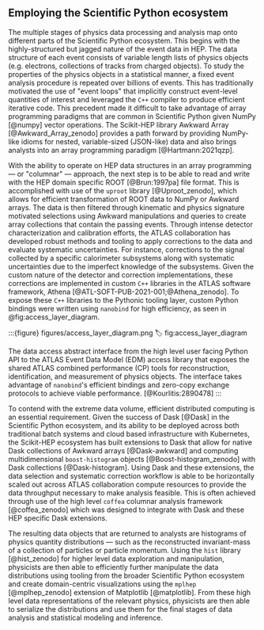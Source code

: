 ## Employing the Scientific Python ecosystem

The multiple stages of physics data processing and analysis map onto different parts of the Scientific Python ecosystem.
This begins with the highly-structured but jagged nature of the event data in HEP.
The data structure of each event consists of variable length lists of physics objects (e.g. electrons, collections of tracks from charged objects).
To study the properties of the physics objects in a statistical manner, a fixed event analysis procedure is repeated over billions of events.
This has traditionally motivated the use of "event loops" that implicitly construct event-level quantities of interest and leveraged the `C++` compiler to produce efficient iterative code.
This precedent made it difficult to take advantage of array programming paradigms that are common in Scientific Python given NumPy [@numpy] vector operations.
The Scikit-HEP library Awkward Array [@Awkward_Array_zenodo] provides a path forward by providing NumPy-like idioms for nested, variable-sized (JSON-like) data and also brings analysts into an array programming paradigm [@Hartmann:2021qzp].

With the ability to operate on HEP data structures in an array programming &mdash; or "columnar" &mdash; approach, the next step is to be able to read and write with the HEP domain specific ROOT [@Brun:1997pa] file format.
This is accomplished with use of the `uproot` library [@Uproot_zenodo], which allows for efficient transformation of ROOT data to NumPy or Awkward arrays.
The data is then filtered through kinematic and physics signature motivated selections using Awkward manipulations and queries to create array collections that contain the passing events.
Through intense detector characterization and calibration efforts, the ATLAS collaboration has developed robust methods and tooling to apply corrections to the data and evaluate systematic uncertainties.
For instance, corrections to the signal collected by a specific calorimeter subsystems along with systematic uncertainties due to the imperfect knowledge of the subsystems.
Given the custom nature of the detector and correction implementations, these corrections are implemented in custom `C++` libraries in the ATLAS software framework, Athena [@ATL-SOFT-PUB-2021-001;@Athena_zenodo].
To expose these `C++` libraries to the Pythonic tooling layer, custom Python bindings were written using `nanobind` for high efficiency, as seen in @fig:access_layer_diagram.

:::{figure} figures/access_layer_diagram.png
:label: fig:access_layer_diagram

The data access abstract interface from the high level user facing Python API to the ATLAS Event Data Model (EDM) access library that exposes the shared ATLAS combined performance (CP) tools for reconstruction, identification, and measurement of physics objects.
The interface takes advantage of `nanobind`'s efficient bindings and zero-copy exchange protocols to achieve viable performance. [@Kourlitis:2890478]
:::

To contend with the extreme data volume, efficient distributed computing is an essential requirement.
Given the success of Dask [@Dask] in the Scientific Python ecosystem, and its ability to be deployed across both traditional batch systems and cloud based infrastructure with Kubernetes, the Scikit-HEP ecosystem has built extensions to Dask that allow for native Dask collections of Awkward arrays [@Dask-awkward] and computing multidimensional `boost-histogram` objects [@Boost-histogram_zenodo] with Dask collections [@Dask-histogram].
Using Dask and these extensions, the data selection and systematic correction workflow is able to be horizontally scaled out across ATLAS collaboration compute resources to provide the data throughput necessary to make analysis feasible.
This is often achieved through use of the high level `coffea` columnar analysis framework [@coffea_zenodo] which was designed to integrate with Dask and these HEP specific Dask extensions.

The resulting data objects that are returned to analysts are histograms of physics quantity distributions &mdash; such as the reconstructed invariant-mass of a collection of particles or particle momentum.
Using the `hist` library [@hist_zenodo] for higher level data exploration and manipulation, physicists are then able to efficiently further manipulate the data distributions using tooling from the broader Scientific Python ecosystem and create domain-centric visualizations using the `mplhep` [@mplhep_zenodo] extension of Matplotlib [@matplotlib].
From these high level data representations of the relevant physics, physicists are then able to serialize the distributions and use them for the final stages of data analysis and statistical modeling and inference.
